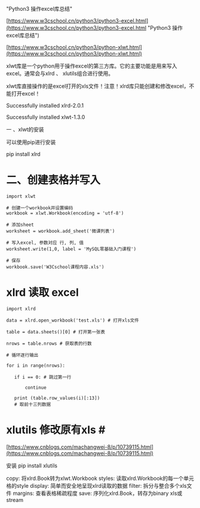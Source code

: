 "Python3 操作excel库总结"

[https://www.w3cschool.cn/python3/python3-excel.html](https://www.w3cschool.cn/python3/python3-excel.html "Python3 操作excel库总结")

[https://www.w3cschool.cn/python3/python-xlwt.html](https://www.w3cschool.cn/python3/python-xlwt.html)

xlwt库是一个python用于操作excel的第三方库。它的主要功能是用来写入excel。通常会与xlrd 、 xlutils组合进行使用。 

xlwt库直接操作的是excel打开的xls文件！注意！xlrd库只能创建和修改excel，不能打开excel！


Successfully installed xlrd-2.0.1

Successfully installed xlwt-1.3.0

一 、xlwt的安装

可以使用pip进行安装

​pip install xlrd

# 二、创建表格并写入 #

    import xlwt
     
    # 创建一个workbook并设置编码
    workbook = xlwt.Workbook(encoding = 'utf-8')

    # 添加sheet
    worksheet = workbook.add_sheet('微课列表')

    # 写入excel, 参数对应 行, 列, 值
    worksheet.write(1,0, label = 'MySQL零基础入门课程')

    # 保存
    workbook.save('W3Cschool课程内容.xls')


# xlrd 读取 excel #

    import xlrd
    
    data = xlrd.open_workbook('test.xls') # 打开xls文件
    
    table = data.sheets()[0] # 打开第一张表
    
    nrows = table.nrows # 获取表的行数
    
    # 循环逐行输出
    
    for i in range(nrows): 
    
       if i == 0: # 跳过第一行
    
           continue
    
       print (table.row_values(i)[:13]) 
       # 取前十三列数据

#  xlutils  修改原有xls #​

[https://www.cnblogs.com/machangwei-8/p/10739115.html](https://www.cnblogs.com/machangwei-8/p/10739115.html)

安装
pip install xlutils

copy:       将xlrd.Book转为xlwt.Workbook
styles:     读取xlrd.Workbook的每一个单元格的style
display:    简单而安全地呈现xlrd读取的数据
filter:     拆分与整合多个xls文件
margins:    查看表格稀疏程度
save:       序列化xlrd.Book，转存为binary xls或stream